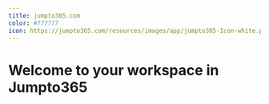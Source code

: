 ```yaml
---
title: jumpto365.com
color: #777777
icon: https://jumpto365.com/resources/images/app/jumpto365-Icon-white.png
---
```


# Welcome to your workspace in Jumpto365
